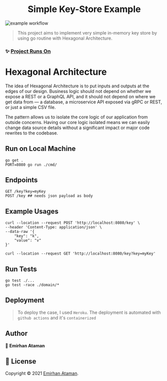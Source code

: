 <h1 align="center">Simple Key-Store Example</h1>

![example workflow](https://github.com/ashkan90/simple-key-store-project/actions/workflows/github-actions.yml/badge.svg)


> This project aims to implement very simple in-memory key store by using go routine with Hexagonal Architecture.

### ✨ [Project Runs On](https://ys-project.herokuapp.com/)

# Hexagonal Architecture
The idea of Hexagonal Architecture is to put inputs and outputs at the edges of our design. Business logic should not depend on whether we expose a REST or a GraphQL API, and it should not depend on where we get data from — a database, a microservice API exposed via gRPC or REST, or just a simple CSV file. <br>

The pattern allows us to isolate the core logic of our application from outside concerns. Having our core logic isolated means we can easily change data source details without a significant impact or major code rewrites to the codebase.

## Run on Local Machine

```shell
go get .
PORT=8080 go run ./cmd/
```

## Endpoints

```console
GET /key?key=myKey
POST /key ## needs json payload as body
```

## Example Usages

```shell
curl --location --request POST 'http://localhost:8080/key' \
--header 'Content-Type: application/json' \
--data-raw '{
    "key": "k",
    "value": "v"
}'

curl --location --request GET 'http://localhost:8080/key?key=myKey'
```

## Run Tests

```console
go test ./...
go test -race ./domain/*
```

## Deployment

> To deploy the case, I used `Heroku`. The deployment is automated with `github actions` and it's `containerized`

## Author

👤 **Emirhan Ataman**


## 📝 License

Copyright © 2021 [Emirhan Ataman](https://github.com/ashkan90). <br />
